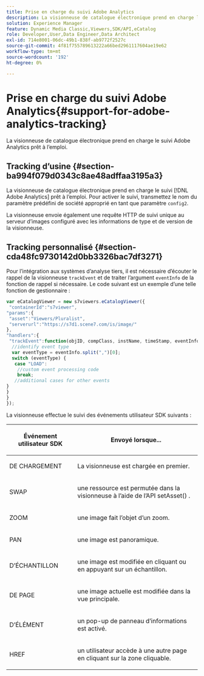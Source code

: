 ```yaml
---
title: Prise en charge du suivi Adobe Analytics
description: La visionneuse de catalogue électronique prend en charge le suivi Adobe Analytics prêt à l’emploi.
solution: Experience Manager
feature: Dynamic Media Classic,Viewers,SDK/API,eCatalog
role: Developer,User,Data Engineer,Data Architect
exl-id: 714e8001-06dc-49b1-838f-ab9772f2527c
source-git-commit: 4f81f755789613222a66bed2961117604ae19e62
workflow-type: tm+mt
source-wordcount: '192'
ht-degree: 0%

---
```


# Prise en charge du suivi Adobe Analytics{#support-for-adobe-analytics-tracking}

La visionneuse de catalogue électronique prend en charge le suivi Adobe Analytics prêt à l’emploi.

## Tracking d’usine {#section-ba994f079d0343c8ae48adffaa3195a3}

La visionneuse de catalogue électronique prend en charge le suivi [!DNL Adobe Analytics] prêt à l’emploi. Pour activer le suivi, transmettez le nom du paramètre prédéfini de société approprié en tant que paramètre `config2`.

La visionneuse envoie également une requête HTTP de suivi unique au serveur d’images configuré avec les informations de type et de version de la visionneuse.

## Tracking personnalisé {#section-cda48fc9730142d0bb3326bac7df3271}

Pour l’intégration aux systèmes d’analyse tiers, il est nécessaire d’écouter le rappel de la visionneuse `trackEvent` et de traiter l’argument `eventInfo` de la fonction de rappel si nécessaire. Le code suivant est un exemple d’une telle fonction de gestionnaire :

```javascript {.line-numbers}
var eCatalogViewer = new s7viewers.eCatalogViewer({ 
 "containerId":"s7viewer", 
"params":{ 
 "asset":"Viewers/Pluralist", 
 "serverurl":"https://s7d1.scene7.com/is/image/" 
}, 
"handlers":{ 
 "trackEvent":function(objID, compClass, instName, timeStamp, eventInfo) { 
  //identify event type 
  var eventType = eventInfo.split(",")[0]; 
  switch (eventType) { 
   case "LOAD": 
    //custom event processing code 
    break; 
   //additional cases for other events 
} 
} 
} 
});
```

La visionneuse effectue le suivi des événements utilisateur SDK suivants :

<table id="table_5D090E6614974D968E1A93B5727D859C"> 
 <thead> 
  <tr> 
   <th colname="col1" class="entry"> <p>Événement utilisateur SDK </p> </th> 
   <th colname="col2" class="entry"> <p>Envoyé lorsque... </p> </th> 
  </tr> 
 </thead>
 <tbody> 
  <tr> 
   <td colname="col1"> <p> <span class="codeph"> DE CHARGEMENT </span> </p> </td> 
   <td colname="col2"> <p>La visionneuse est chargée en premier. </p> </td> 
  </tr> 
  <tr> 
   <td colname="col1"> <p> <span class="codeph"> SWAP </span> </p> </td> 
   <td colname="col2"> <p>une ressource est permutée dans la visionneuse à l’aide de l’API <span class="codeph"> setAsset() </span>. </p> </td> 
  </tr> 
  <tr> 
   <td colname="col1"> <p> <span class="codeph"> ZOOM </span> </p> </td> 
   <td colname="col2"> <p> une image fait l’objet d’un zoom. </p> </td> 
  </tr> 
  <tr> 
   <td colname="col1"> <p> <span class="codeph"> PAN </span> </p> </td> 
   <td colname="col2"> <p>une image est panoramique. </p> </td> 
  </tr> 
  <tr> 
   <td colname="col1"> <p> <span class="codeph"> D’ÉCHANTILLON </span> </p> </td> 
   <td colname="col2"> <p> une image est modifiée en cliquant ou en appuyant sur un échantillon. </p> </td> 
  </tr> 
  <tr> 
   <td colname="col1"> <p> <span class="codeph"> DE PAGE </span> </p> </td> 
   <td colname="col2"> <p> une image actuelle est modifiée dans la vue principale. </p> </td> 
  </tr> 
  <tr> 
   <td colname="col1"> <p> <span class="codeph"> D’ÉLÉMENT </span> </p> </td> 
   <td colname="col2"> <p>un pop-up de panneau d’informations est activé. </p> </td> 
  </tr> 
  <tr> 
   <td colname="col1"> <p> <span class="codeph"> HREF </span> </p> </td> 
   <td colname="col2"> <p>un utilisateur accède à une autre page en cliquant sur la zone cliquable. </p> </td> 
  </tr> 
 </tbody> 
</table>
